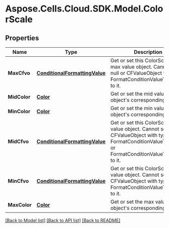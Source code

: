 # Aspose.Cells.Cloud.SDK.Model.ColorScale
## Properties

Name | Type | Description | Notes
------------ | ------------- | ------------- | -------------
**MaxCfvo** | [**ConditionalFormattingValue**](ConditionalFormattingValue.md) | Get or set this ColorScale&#39;s max value object.  Cannot set null or CFValueObject     with type FormatConditionValueType.Min to it. | [optional] 
**MidColor** | [**Color**](Color.md) | Get or set the mid value object&#39;s corresponding color.              | [optional] 
**MinColor** | [**Color**](Color.md) | Get or set the min value object&#39;s corresponding color. | [optional] 
**MidCfvo** | [**ConditionalFormattingValue**](ConditionalFormattingValue.md) | Get or set this ColorScale&#39;s mid value object.  Cannot set CFValueObject    with type FormatConditionValueType.Max or FormatConditionValueType.Min to    it.              | [optional] 
**MinCfvo** | [**ConditionalFormattingValue**](ConditionalFormattingValue.md) | Get or set this ColorScale&#39;s min value object.  Cannot set null or CFValueObject    with type FormatConditionValueType.Max to it.              | [optional] 
**MaxColor** | [**Color**](Color.md) | Get or set the max value object&#39;s corresponding color. | [optional] 

[[Back to Model list]](../README.md#documentation-for-models) [[Back to API list]](../README.md#documentation-for-api-endpoints) [[Back to README]](../README.md)

